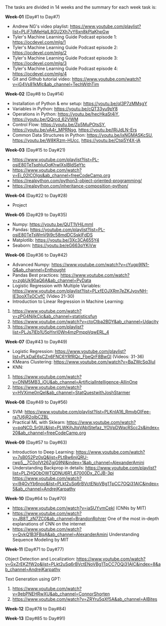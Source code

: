The tasks are divided in 14 weeks and the summary for each week task is:

**Week-01** (Day#1 to Day#7)
- Andrew NG's video playlist: https://www.youtube.com/playlist?list=PLjF7dMeHalL8GU2Xh7vY6xn8kPlaKhpGw
- Tyler's Machine Learning Guide Podcast episode 1: https://ocdevel.com/mlg/1
- Tyler's Machine Learning Guide Podcast episode 2: https://ocdevel.com/mlg/2
- Tyler's Machine Learning Guide Podcast episode 3: https://ocdevel.com/mlg/3
- Tyler's Machine Learning Guide Podcast episode 4: https://ocdevel.com/mlg/4
- Git and Github tutorial video: https://www.youtube.com/watch?v=jG4Vs81kMlc&ab_channel=TechWithTim

**Week-02** (Day#8 to Day#14)
- Installation of Python & env setup: https://youtu.be/qI3P7zMMsgY
- Variables in Python: https://youtu.be/cQT33yu9pY8
- Operations in Python: https://youtu.be/hecHkaSt4iY, https://youtu.be/QQrcd_62VWM
- Control Flow: https://youtu.be/Zp5MuPOtsSY, https://youtu.be/vA4r_MPRNsg, https://youtu.be/IRiJdLN-Ers
- Common Data Structures in Python: https://youtu.be/ixNGMASKcSU, https://youtu.be/W8KRzm-HUcc, https://youtu.be/Ctqi5Y4X-jA

**Week-03**  (Day#15 to Day#21)
- https://www.youtube.com/playlist?list=PL-osiE80TeTsqhIuOqKhwlXsIBIdSeYtc 
- https://www.youtube.com/watch?v=Ej_02ICOIgs&ab_channel=freeCodeCamp.org
- https://realpython.com/python3-object-oriented-programming/
- https://realpython.com/inheritance-composition-python/

**Week-04**  (Day#22 to Day#28)
- Project 

**Week-05**  (Day#29 to Day#35)
- Numpy: https://youtu.be/QUT1VHiLmmI
- Pandas: https://youtube.com/playlist?list=PL-osiE80TeTsWmV9i9c58mdDCSskIFdDS
- Matplotlib: https://youtu.be/3Xc3CA655Y4
- Seaborn: https://youtu.be/eG663qYKjVw

**Week-06**  (Day#36 to Day#42)
- Advanced Numpy: https://www.youtube.com/watch?v=cYugp9IN1-Q&ab_channel=Enthought
- Pandas Best practices: https://www.youtube.com/watch?v=zgbUk90aQ6A&ab_channel=PyData
- Logistic Regression with Multiple Variables: https://www.youtube.com/playlist?list=PLxfEOJXRm7eZKJyovNH-lE3ooXTsOCvfC (Video 21-30)
- Introduction to Linear Regression in Machine Learning: 
1. https://www.youtube.com/watch?v=zPG4NjIkCjc&ab_channel=statisticsfun
2. https://www.youtube.com/watch?v=ctoCtba2BDY&ab_channel=Udacity
3. https://www.youtube.com/playlist?list=PLJs7lEb1U5pYnrI0Wn4mzPmppVqwERL_4

**Week-07**  (Day#43 to Day#49)
- Logistic Regression: https://www.youtube.com/playlist?list=PLkDaE6sCZn6FNC6YRfRQc_FbeQrF8BwGI (Videos: 31-36)
- KMeans Clustering: https://www.youtube.com/watch?v=BaZWcSq3IuI
- KNN: 
1. https://www.youtube.com/watch?v=ONM5MB3_iOU&ab_channel=ArtificialIntelligence-AllinOne 
2. https://www.youtube.com/watch?v=HVXime0nQeI&ab_channel=StatQuestwithJoshStarmer 

**Week-08**  (Day#49 to Day#56)
- SVM: https://www.youtube.com/playlist?list=PLKnIA16_RmvbOIFee-ra7U6jR2oIbCZBL
- Practical ML with Sklearn: https://www.youtube.com/watch?v=pqNCD_5r0IU&list=PLWKjhJtqVAblStefaz_YOVpDWqcRScc2s&index=20&ab_channel=freeCodeCamp.org

**Week-09**  (Day#57 to Day#63)
- Introduction to Deep Learning:
https://www.youtube.com/watch?v=7sB052Pz0sQ&list=PLtBw6njQRU-rwp5__7C0oIVt26ZgjG9NI&index=1&ab_channel=AlexanderAmini
- Understanding Backprop in details:
https://www.youtube.com/playlist?list=PLZHQObOWTQDNU6R1_67000Dx_ZCJB-3pi  
https://www.youtube.com/watch?v=i94OvYb6noo&list=PLkt2uSq6rBVctENoVBg1TpCC7OQi31AlC&index=5&ab_channel=AndrejKarpathy


**Week-10**  (Day#64 to Day#70)
- https://www.youtube.com/watch?v=iaSUYvmCekI (CNNs by MIT)
- https://www.youtube.com/watch?v=JB8T_zN7ZC0&ab_channel=BrandonRohrer One of the most in-depth explanations of CNN on the internet   
- https://www.youtube.com/watch?v=QvkQ1B3FBqA&ab_channel=AlexanderAmini Understanding Sequence Modeling by MIT

**Week-11**  (Day#71 to Day#77)

Object Detection and Localization: https://www.youtube.com/watch?v=GxZrEKZfW2o&list=PLkt2uSq6rBVctENoVBg1TpCC7OQi31AlC&index=8&ab_channel=AndrejKarpathy

Text Generation using GPT:
1. https://www.youtube.com/watch?v=9ebPNEHRwXU&ab_channel=ConnorShorten
2. https://www.youtube.com/watch?v=ZRYru5qXf5A&ab_channel=AIBites

**Week-12**  (Day#78 to Day#84)


**Week-13**  (Day#85 to Day#91)
